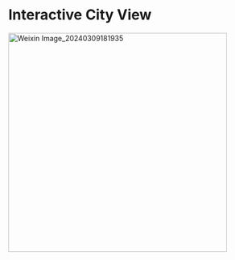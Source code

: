 # Interactive City View
<img width="434" alt="Weixin Image_20240309181935" src="https://github.com/dingziao/Computer-Graphics-Final-Project/assets/75987534/f6be2f4f-3f74-4d7e-a2ef-1f333fa1acdb">
